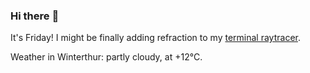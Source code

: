 ### Hi there :wave:

It's Friday! I might be finally adding refraction to my [terminal raytracer](https://github.com/bewuethr/bash-raytracer).

Weather in Winterthur: partly cloudy, at +12°C.
